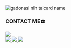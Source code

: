 ![gadonasi nih taicard name](https://cardivo.vercel.app/api?name=𝙂𝙇𝙄𝙏𝙏𝙀𝙍•&description=Hi,%20SAYA%20BUKAN%20PROGRAMER,%20CUMA%20COPY%20PASTE%20%F0%9F%91%8B&image=https://telegra.ph/file/9b6d005d65c87bef9bbf5.jpg?v=4&backgroundColor=%23ecf0f1&github=UserbotMaps&pattern=leaf&colorPattern=%23eaeaea)

### CONTACT ME☎️
  <a href="https://t.me/Biarenakliatnyaaaa"><img src="https://img.shields.io/badge/Telegram-%230088cc.svg?&style=for-the-badge&logo=telegram&logoColor=white" /> <br>
  <a href="https://github.com/UserbotMaps"><img src="https://img.shields.io/badge/-GitHub-black?style=flat-square&logo=github" />
 <a href="https://t.me/Virtualllnihsad"><img src="https://img.shields.io/badge/Telegram-Support-%230088cc.svg?&style=for-the-badge&logo=telegram&logoColor=white" />
<a href="https://t.me/TurboMusicChnl"><img src="https://img.shields.io/badge/Telegram-Support-%230088cc.svg?&style=for-the-badge&logo=telegram&logoColor=white" />
